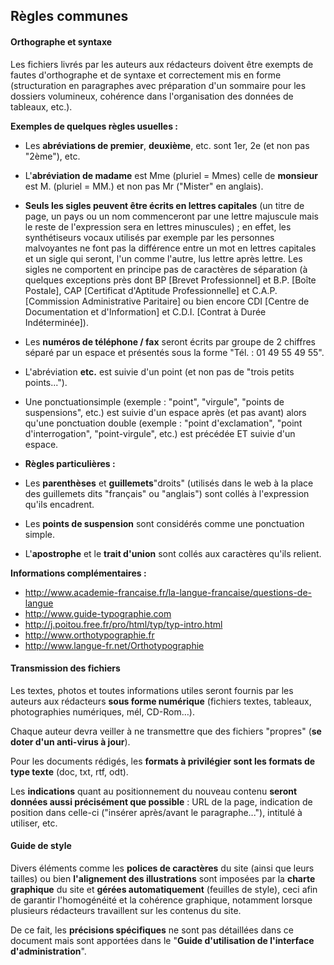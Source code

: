 ## Règles communes

#### Orthographe et syntaxe

Les fichiers livrés par les auteurs aux rédacteurs doivent être exempts de fautes d'orthographe et de syntaxe et correctement mis en forme \(structuration en paragraphes avec préparation d'un sommaire pour les dossiers volumineux, cohérence dans l'organisation des données de tableaux, etc.\).

**Exemples de quelques règles usuelles :**

* Les **abréviations de premier**, **deuxième**, etc. sont 1er, 2e \(et non pas "2ème"\), etc.
* L'**abréviation de madame** est Mme \(pluriel = Mmes\) celle de **monsieur** est M. \(pluriel = MM.\) et non pas Mr \("Mister" en anglais\).
* **Seuls les sigles peuvent être écrits en lettres capitales** \(un titre de page, un pays ou un nom commenceront par une lettre majuscule mais le reste de l'expression sera en lettres minuscules\) ; en effet, les synthétiseurs vocaux utilisés par exemple par les personnes malvoyantes ne font pas la différence entre un mot en lettres capitales et un sigle qui seront, l'un comme l'autre, lus lettre après lettre. Les sigles ne comportent en principe pas de caractères de séparation \(à quelques exceptions près dont BP \[Brevet Professionnel\] et B.P. \[Boîte Postale\], CAP \[Certificat d'Aptitude Professionnelle\] et C.A.P. \[Commission Administrative Paritaire\] ou bien encore CDI \[Centre de Documentation et d'Information\] et C.D.I. \[Contrat à Durée Indéterminée\]\).
* Les **numéros de téléphone / fax** seront écrits par groupe de 2 chiffres séparé par un espace et présentés sous la forme "Tél. : 01 49 55 49 55".
* L'abréviation **etc.** est suivie d'un point \(et non pas de "trois petits points..."\).
* Une ponctuationsimple \(exemple : "point", "virgule", "points de suspensions", etc.\) est suivie d'un espace après \(et pas avant\) alors qu'une ponctuation double \(exemple : "point d'exclamation", "point d'interrogation", "point-virgule", etc.\) est précédée ET suivie d'un espace.
* **Règles particulières :**

* Les **parenthèses** et **guillemets**"droits" \(utilisés dans le web à la place des guillemets dits "français" ou "anglais"\) sont collés à l'expression qu'ils encadrent.

* Les **points de suspension** sont considérés comme une ponctuation simple.

* L'**apostrophe** et le **trait d'union** sont collés aux caractères qu'ils relient.

**Informations complémentaires :**

* http://www.academie-francaise.fr/la-langue-francaise/questions-de-langue
* http://www.guide-typographie.com
* http://j.poitou.free.fr/pro/html/typ/typ-intro.html
* http://www.orthotypographie.fr
* http://www.langue-fr.net/Orthotypographie

#### Transmission des fichiers

Les textes, photos et toutes informations utiles seront fournis par les auteurs aux rédacteurs **sous forme numérique** \(fichiers textes, tableaux, photographies numériques, mél, CD-Rom…\).

Chaque auteur devra veiller à ne transmettre que des fichiers "propres" \(**se doter d'un anti-virus à jour**\).

Pour les documents rédigés, les **formats à privilégier sont les formats de type texte** \(doc, txt, rtf, odt\).

Les **indications** quant au positionnement du nouveau contenu **seront données aussi précisément que possible** : URL de la page, indication de position dans celle-ci \("insérer après/avant le paragraphe..."\), intitulé à utiliser, etc.

#### Guide de style

Divers éléments comme les **polices de caractères** du site \(ainsi que leurs tailles\) ou bien **l'alignement des illustrations** sont imposées par la **charte graphique** du site et **gérées automatiquement** \(feuilles de style\), ceci afin de garantir l'homogénéité et la cohérence graphique, notamment lorsque plusieurs rédacteurs travaillent sur les contenus du site.

De ce fait, les **précisions spécifiques** ne sont pas détaillées dans ce document mais sont apportées dans le "**Guide d'utilisation de l'interface d'administration**".

